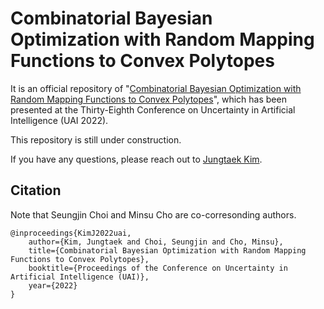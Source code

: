 # Combinatorial Bayesian Optimization with Random Mapping Functions to Convex Polytopes

It is an official repository of "[Combinatorial Bayesian Optimization with Random Mapping Functions to Convex Polytopes](https://arxiv.org/abs/2011.13094)", which has been presented at the Thirty-Eighth Conference on Uncertainty in Artificial Intelligence (UAI 2022).

This repository is still under construction.

If you have any questions, please reach out to [Jungtaek Kim](https://jungtaek.github.io).

## Citation

Note that Seungjin Choi and Minsu Cho are co-corresonding authors.

```
@inproceedings{KimJ2022uai,
    author={Kim, Jungtaek and Choi, Seungjin and Cho, Minsu},
    title={Combinatorial Bayesian Optimization with Random Mapping Functions to Convex Polytopes},
    booktitle={Proceedings of the Conference on Uncertainty in Artificial Intelligence (UAI)},
    year={2022}
}
```
